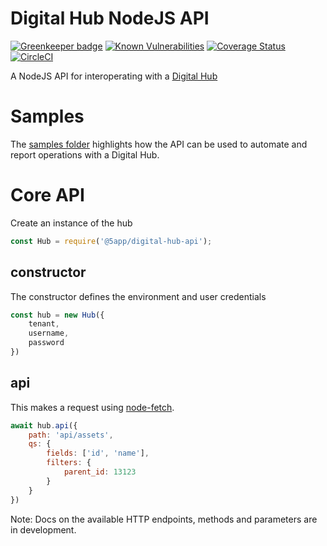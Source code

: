 # Digital Hub NodeJS API

[![Greenkeeper badge](https://badges.greenkeeper.io/5app/digital-hub-api.svg)](https://greenkeeper.io/)
[![Known Vulnerabilities](https://snyk.io/test/github/5app/digital-hub-api/badge.svg)](https://snyk.io/test/github/5app/digital-hub-api)
[![Coverage Status](https://coveralls.io/repos/github/5app/digital-hub-api/badge.svg)](https://coveralls.io/github/5app/digital-hub-api)
[![CircleCI](https://circleci.com/gh/5app/digital-hub-api/tree/main.svg?style=shield)](https://circleci.com/gh/5app/digital-hub-api/tree/main)


A NodeJS API for interoperating with a [Digital Hub](https://5app.com)


# Samples

The [samples folder](./samples) highlights how the API can be used to automate and report operations with a Digital Hub.


# Core API

Create an instance of the hub

```javascript
const Hub = require('@5app/digital-hub-api');
```

## constructor

The constructor defines the environment and user credentials

```javascript
const hub = new Hub({
	tenant, 
	username,
	password
})
```

## api

This makes a request using [node-fetch](https://www.npmjs.com/package/node-fetch). 

```javascript
await hub.api({
	path: 'api/assets',
	qs: {
		fields: ['id', 'name'],
		filters: {
			parent_id: 13123
		}
	}
})
```

Note: Docs on the available HTTP endpoints, methods and parameters are in development.

